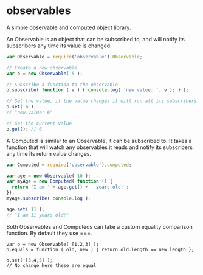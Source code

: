 observables
===========

A simple observable and computed object library.

An Observable is an object that can be subscribed to, and will notify its 
subscribers any time its value is changed.
``` javascript
var Observable = require('observable').Observable;

// Create a new observable
var o = new Observable( 5 );

// Subscribe a function to the observable
o.subscribe( function ( v ) { console.log( 'new value: ', v ); } );

// Set the value, if the value changes it will run all its subscribers
o.set( 6 );
// "new value: 6"

// Get the current value
o.get(); // 6
```

A Computed is similar to an Observable, it can be subscribed to. It takes a function that will watch any observables it reads and notify its subscribers any time its return value changes.
``` javascript
var Computed = require('observable').computed;

var age = new Observable( 10 );
var myAge = new Computed( function () {
  return 'I am ' + age.get() + ' years old!';
});
myAge.subscribe( console.log );

age.set( 11 );
// "I am 11 years old!"
```

Both Observables and Computeds can take a custom equality comparison function. By default they use ===.
```
var o = new Observable( [1,2,3] );
o.equals = function ( old, new ) { return old.length == new.length };

o.set( [3,4,5] );
// No change here these are equal
```
